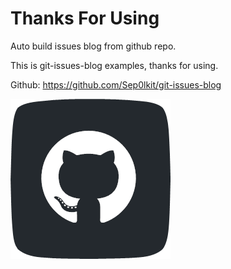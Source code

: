 # Thanks For Using

Auto build issues blog from github repo.



This is git-issues-blog examples, thanks for using.

Github: https://github.com/Sep0lkit/git-issues-blog









![github](_static/imgs/github.png)